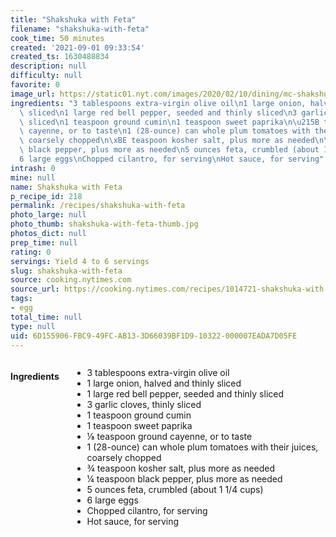 ```yaml
---
title: "Shakshuka with Feta"
filename: "shakshuka-with-feta"
cook_time: 50 minutes
created: '2021-09-01 09:33:54'
created_ts: 1630488834
description: null
difficulty: null
favorite: 0
image_url: https://static01.nyt.com/images/2020/02/10/dining/mc-shakshuka/mc-shakshuka-articleLarge.jpg
ingredients: "3 tablespoons extra-virgin olive oil\n1 large onion, halved and thinly\
  \ sliced\n1 large red bell pepper, seeded and thinly sliced\n3 garlic cloves, thinly\
  \ sliced\n1 teaspoon ground cumin\n1 teaspoon sweet paprika\n\u215B teaspoon ground\
  \ cayenne, or to taste\n1 (28-ounce) can whole plum tomatoes with their juices,\
  \ coarsely chopped\n\xBE teaspoon kosher salt, plus more as needed\n\xBC teaspoon\
  \ black pepper, plus more as needed\n5 ounces feta, crumbled (about 1 1/4 cups)\n\
  6 large eggs\nChopped cilantro, for serving\nHot sauce, for serving"
intrash: 0
mine: null
name: Shakshuka with Feta
p_recipe_id: 218
permalink: /recipes/shakshuka-with-feta
photo_large: null
photo_thumb: shakshuka-with-feta-thumb.jpg
photos_dict: null
prep_time: null
rating: 0
servings: Yield 4 to 6 servings
slug: shakshuka-with-feta
source: cooking.nytimes.com
source_url: https://cooking.nytimes.com/recipes/1014721-shakshuka-with-feta
tags:
- egg
total_time: null
type: null
uid: 6D155906-FBC9-49FC-AB13-3D66039BF1D9-10322-000007EADA7D05FE
---
```

<div class="large-8 medium-7 columns" id="writeup">	</div><!-- #writeup -->
</div><!-- #row-one -->
<div class="row" id="row-two">	<div class="medium-4 small-5 columns" id="ingredients"><h4>Ingredients</h4><div class="box box-ingredients content"><ul>
<li>3 tablespoons extra-virgin olive oil</li>
<li>1 large onion, halved and thinly sliced</li>
<li>1 large red bell pepper, seeded and thinly sliced</li>
<li>3 garlic cloves, thinly sliced</li>
<li>1 teaspoon ground cumin</li>
<li>1 teaspoon sweet paprika</li>
<li>⅛ teaspoon ground cayenne, or to taste</li>
<li>1 (28-ounce) can whole plum tomatoes with their juices, coarsely chopped</li>
<li>¾ teaspoon kosher salt, plus more as needed</li>
<li>¼ teaspoon black pepper, plus more as needed</li>
<li>5 ounces feta, crumbled (about 1 1/4 cups)</li>
<li>6 large eggs</li>
<li>Chopped cilantro, for serving</li>
<li>Hot sauce, for serving</li>
</ul>
</div>	</div>	<div class="medium-6 small-7 columns" id="directions">	</div>